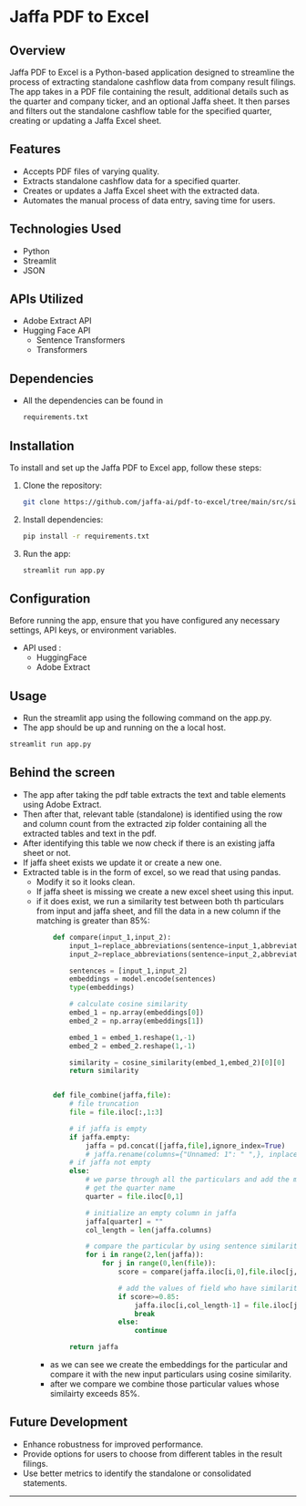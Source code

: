 # Jaffa PDF to Excel

## Overview

Jaffa PDF to Excel is a Python-based application designed to streamline the process of extracting standalone cashflow data from company result filings. 
The app takes in a PDF file containing the result, additional details such as the quarter and company ticker, and an optional Jaffa sheet. 
It then parses and filters out the standalone cashflow table for the specified quarter, creating or updating a Jaffa Excel sheet.

## Features

- Accepts PDF files of varying quality.
- Extracts standalone cashflow data for a specified quarter.
- Creates or updates a Jaffa Excel sheet with the extracted data.
- Automates the manual process of data entry, saving time for users.

## Technologies Used

- Python
- Streamlit
- JSON

## APIs Utilized

- Adobe Extract API
- Hugging Face API
  - Sentence Transformers
  - Transformers

## Dependencies

- All the dependencies can be found in 
    ```bash
    requirements.txt
    ```

## Installation

To install and set up the Jaffa PDF to Excel app, follow these steps:

1. Clone the repository:

    ```bash
    git clone https://github.com/jaffa-ai/pdf-to-excel/tree/main/src/similarity%20app
    ```

2. Install dependencies:

    ```bash
    pip install -r requirements.txt
    ```

3. Run the app:

    ```bash
    streamlit run app.py
    ```

## Configuration

Before running the app, ensure that you have configured any necessary settings, API keys, or environment variables.
- API used :
    - HuggingFace
    - Adobe Extract

## Usage

- Run the streamlit app using the following command on the app.py.
- The app should be up and running on the a local host.

```bash
streamlit run app.py
```
## Behind the screen 

- The app after taking the pdf table extracts the text and table elements using Adobe Extract.
- Then after that, relevant table (standalone) is identified using the row and column count from the extracted zip folder containing all the extracted tables and text in the pdf. 
- After identifying this table we now check if there is an existing jaffa sheet or not.
- If jaffa sheet exists we update it or create a new one.
- Extracted table is in the form of excel, so we read that using pandas.
    - Modify it so it looks clean.
    - If jaffa sheet is missing we create a new excel sheet using this input.
    - if it does exist, we run a similarity test between both th particulars from input and jaffa sheet, and fill the data in a new column if the matching is greater than 85%:
        ```python
            def compare(input_1,input_2):
                input_1=replace_abbreviations(sentence=input_1,abbreviation_dict=abv)
                input_2=replace_abbreviations(sentence=input_2,abbreviation_dict=abv)

                sentences = [input_1,input_2]
                embeddings = model.encode(sentences)
                type(embeddings)

                # calculate cosine similarity
                embed_1 = np.array(embeddings[0])
                embed_2 = np.array(embeddings[1])

                embed_1 = embed_1.reshape(1,-1)
                embed_2 = embed_2.reshape(1,-1)

                similarity = cosine_similarity(embed_1,embed_2)[0][0]
                return similarity


            def file_combine(jaffa,file):
                # file truncation
                file = file.iloc[:,1:3]

                # if jaffa is empty
                if jaffa.empty:
                    jaffa = pd.concat([jaffa,file],ignore_index=True)
                    # jaffa.rename(columns={"Unnamed: 1": " ",}, inplace=True)
                # if jaffa not empty
                else:
                    # we parse through all the particulars and add the most similar ones (>=0.85 score)
                    # get the quarter name
                    quarter = file.iloc[0,1]

                    # initialize an empty column in jaffa
                    jaffa[quarter] = ""
                    col_length = len(jaffa.columns)

                    # compare the particular by using sentence similarity
                    for i in range(2,len(jaffa)):
                        for j in range(0,len(file)):
                            score = compare(jaffa.iloc[i,0],file.iloc[j,0])

                            # add the values of field who have similarity score >= 0.85.
                            if score>=0.85:
                                jaffa.iloc[i,col_length-1] = file.iloc[j,1]
                                break
                            else:
                                continue

                return jaffa
        ```
        - as we can see we create the embeddings for the particular and compare it with the new input particulars using cosine similarity.
        -  after we compare we combine those particular values whose similairty exceeds 85%.



## Future Development

- Enhance robustness for improved performance.
- Provide options for users to choose from different tables in the result filings.
- Use better metrics to identify the standalone or consolidated statements.

---

